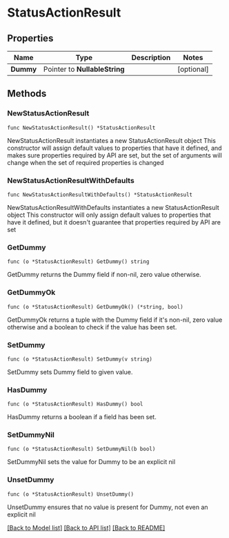# StatusActionResult

## Properties

Name | Type | Description | Notes
------------ | ------------- | ------------- | -------------
**Dummy** | Pointer to **NullableString** |  | [optional] 

## Methods

### NewStatusActionResult

`func NewStatusActionResult() *StatusActionResult`

NewStatusActionResult instantiates a new StatusActionResult object
This constructor will assign default values to properties that have it defined,
and makes sure properties required by API are set, but the set of arguments
will change when the set of required properties is changed

### NewStatusActionResultWithDefaults

`func NewStatusActionResultWithDefaults() *StatusActionResult`

NewStatusActionResultWithDefaults instantiates a new StatusActionResult object
This constructor will only assign default values to properties that have it defined,
but it doesn't guarantee that properties required by API are set

### GetDummy

`func (o *StatusActionResult) GetDummy() string`

GetDummy returns the Dummy field if non-nil, zero value otherwise.

### GetDummyOk

`func (o *StatusActionResult) GetDummyOk() (*string, bool)`

GetDummyOk returns a tuple with the Dummy field if it's non-nil, zero value otherwise
and a boolean to check if the value has been set.

### SetDummy

`func (o *StatusActionResult) SetDummy(v string)`

SetDummy sets Dummy field to given value.

### HasDummy

`func (o *StatusActionResult) HasDummy() bool`

HasDummy returns a boolean if a field has been set.

### SetDummyNil

`func (o *StatusActionResult) SetDummyNil(b bool)`

 SetDummyNil sets the value for Dummy to be an explicit nil

### UnsetDummy
`func (o *StatusActionResult) UnsetDummy()`

UnsetDummy ensures that no value is present for Dummy, not even an explicit nil

[[Back to Model list]](../README.md#documentation-for-models) [[Back to API list]](../README.md#documentation-for-api-endpoints) [[Back to README]](../README.md)


